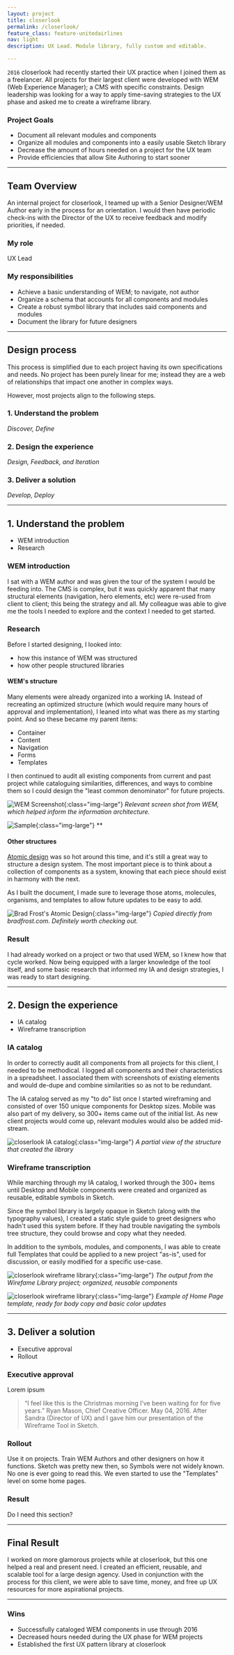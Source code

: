 ```yaml
---
layout: project
title: closerlook
permalink: /closerlook/
feature_class: feature-unitedairlines
nav: light
description: UX Lead. Module library, fully custom and editable.

---
```


`2016` closerlook had recently started their UX practice when I joined them as a freelancer. All projects for their largest client were developed with WEM (Web Experience Manager); a CMS with specific constraints. Design leadership was looking for a way to apply time-saving strategies to the UX phase and asked me to create a wireframe library.

### Project Goals
- Document all relevant modules and components
- Organize all modules and components into a easily usable Sketch library
- Decrease the amount of hours needed on a project for the UX team
- Provide efficiencies that allow Site Authoring to start sooner

---

## Team Overview

An internal project for closerlook, I teamed up with a Senior Designer/WEM Author early in the process for an orientation. I would then have periodic check-ins with the Director of the UX to receive feedback and modify priorities, if needed.

### My role
UX Lead

### My responsibilities
- Achieve a basic understanding of WEM; to navigate, not author
- Organize a schema that accounts for all components and modules
- Create a robust symbol library that includes said components and modules
- Document the library for future designers

---

## Design process
This process is simplified due to each project having its own specifications and needs. No project has been purely linear for me; instead they are a web of relationships that impact one another in complex ways.

However, most projects align to the following steps.

### 1. Understand the problem
*Discover, Define*

### 2. Design the experience
*Design, Feedback, and Iteration*

### 3. Deliver a solution
*Develop, Deploy*

---

## 1. Understand the problem
- WEM introduction
- Research

### WEM introduction
I sat with a WEM author and was given the tour of the system I would be feeding into. The CMS is complex, but it was quickly apparent that many structural elements (navigation, hero elements, etc) were re-used from client to client; this being the strategy and all. My colleague was able to give me the tools I needed to explore and the context I needed to get started.

### Research
Before I started designing, I looked into:
- how this instance of WEM was structured
- how other people structured libraries

#### WEM's structure
Many elements were already organized into a working IA. Instead of recreating an optimized structure (which would require many hours of approval and implementation), I leaned into what was there as my starting point. And so these became my parent items:
- Container
- Content
- Navigation
- Forms
- Templates

I then continued to audit all existing components from current and past project while cataloguing similarities, differences, and ways to combine them so I could design the "least common denominator" for future projects.

![WEM Screenshot](/assets/images/projects/closerlook-wem.jpg){:class="img-large"}
*Relevant screen shot from WEM, which helped inform the information architecture.*

![Sample](/assets/images/projects/closerlook-sample.jpg){:class="img-large"}
**

#### Other structures
[Atomic design](https://shop.bradfrost.com/) was so hot around this time, and it's still a great way to structure a design system. The most important piece is to think about a collection of components as a system, knowing that each piece should exist in harmony with the next.

As I built the document, I made sure to leverage those atoms, molecules, organisms, and templates to allow future updates to be easy to add.

![Brad Frost's Atomic Design](/assets/images/projects/closerlook-atomic.jpg){:class="img-large"}
*Copied directly from bradfrost.com. Definitely worth checking out.*

### Result
I had already worked on a project or two that used WEM, so I knew how that cycle worked. Now being equipped with a larger knowledge of the tool itself, and some basic research that informed my IA and design strategies, I was ready to start designing.

---

## 2. Design the experience
- IA catalog
- Wireframe transcription

### IA catalog
In order to correctly audit all components from all projects for this client, I needed to be methodical.
I logged all components and their characteristics in a spreadsheet. I associated them with screenshots of existing elements and would de-dupe and combine similarities so as not to be redundant.

The IA catalog served as my "to do" list once I started wireframing and consisted of over 150 unique components for Desktop sizes. Mobile was also part of my delivery, so 300+ items came out of the initial list. As new client projects would come up, relevant modules would also be added mid-stream.

![closerlook IA catalog](/assets/images/projects/closerlook-catalog.jpg){:class="img-large"}
*A partial view of the structure that created the library*

### Wireframe transcription
While marching through my IA catalog, I worked through the 300+ items until Desktop and Mobile components were created and organized as reusable, editable symbols in Sketch.

Since the symbol library is largely opaque in Sketch (along with the typography values), I created a static style guide to greet designers who hadn't used this system before. If they had trouble navigating the symbols tree structure, they could browse and copy what they needed.

In addition to the symbols, modules, and components, I was able to create full Templates that could be applied to a new project "as-is", used for discussion, or easily modified for a specific use-case.

![closerlook wireframe library](/assets/images/projects/closerlook-library.jpg){:class="img-large"}
*The output from the Wirefame Library project; organized, reusable components*

![closerlook wireframe library](/assets/images/projects/closerlook-template.jpg){:class="img-large"}
*Example of Home Page template, ready for body copy and basic color updates*

---

## 3. Deliver a solution
- Executive approval
- Rollout

### Executive approval
Lorem ipsum

> “I feel like this is the Christmas morning I’ve been waiting for for five years.” Ryan Mason, Chief Creative Officer.
May 04, 2016. After Sandra (Director of UX) and I gave him our presentation of the Wireframe Tool in Sketch.

### Rollout
Use it on projects. Train WEM Authors and other designers on how it functions. Sketch was pretty new then, so Symbols were not widely known. No one is ever going to read this.
We even started to use the "Templates" level on some home pages.

### Result
Do I need this section?

---

## Final Result
I worked on more glamorous projects while at closerlook, but this one helped a real and present need. I created an efficient, reusable, and scalable tool for a large design agency. Used in conjunction with the process for this client, we were able to save time, money, and free up UX resources for more aspirational projects.

---

### Wins
- Successfully cataloged WEM components in use through 2016
- Decreased hours needed during the UX phase for WEM projects
- Established the first UX pattern library at closerlook
